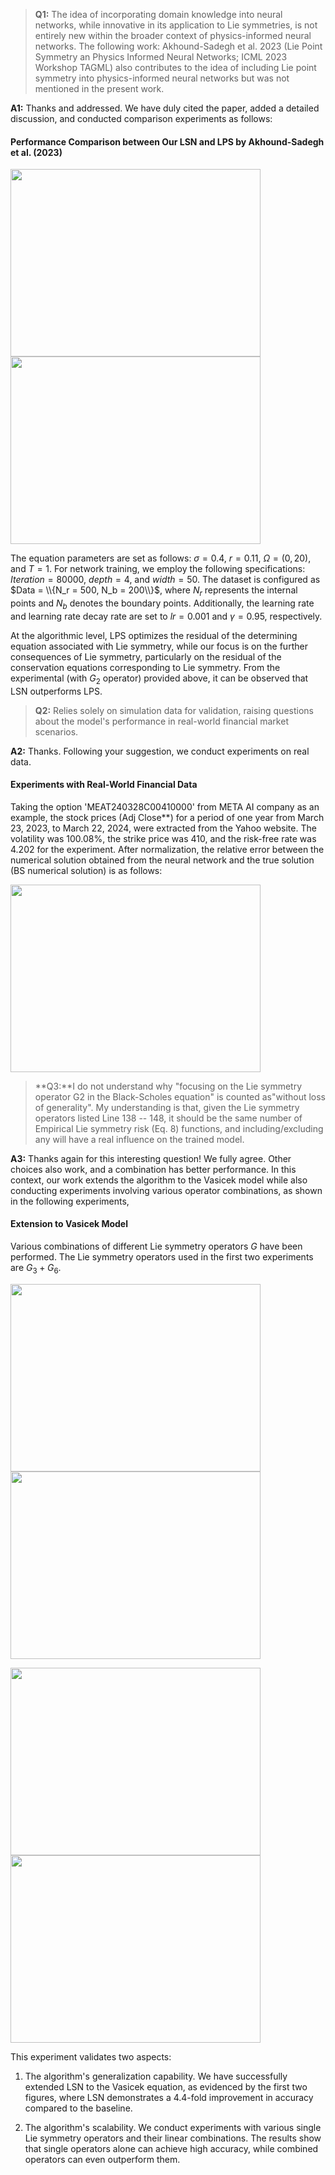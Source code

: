 >**Q1:** The idea of incorporating domain knowledge into neural networks, while innovative in its application to Lie symmetries, is not entirely new within the broader context of physics-informed neural networks. The following work: Akhound-Sadegh et al. 2023 (Lie Point Symmetry an Physics Informed Neural Networks; ICML 2023 Workshop TAGML) also contributes to the idea of including Lie point symmetry into physics-informed neural networks but was not mentioned in the present work.

**A1:** Thanks and addressed. We have duly cited the paper, added a detailed discussion, and conducted comparison experiments as follows:

#### Performance Comparison between Our LSN and LPS by Akhound-Sadegh et al. (2023)

<img src=https://github.com/Jxl163/ICML-2024-LSN/blob/main/Figure/LSN_LPS/Figure_1.png width=400 height=300 /><img src=https://github.com/Jxl163/ICML-2024-LSN/blob/main/Figure/LSN_LPS/Figure_2.png width=400 height=300 />

The equation parameters are set as follows: $\sigma = 0.4$, $r = 0.11$, $\Omega = (0,20)$, and $T = 1$. For network training, we employ the following specifications: $Iteration = 80000$, $depth = 4$, and $width = 50$. The dataset is configured as $Data = \\{N_r = 500, N_b = 200\\}$, where $N_r$ represents the internal points and $N_b$ denotes the boundary points. Additionally, the learning rate and learning rate decay rate are set to $lr = 0.001$ and $\gamma = 0.95$, respectively.


At the algorithmic level, LPS optimizes the residual of the determining equation associated with Lie symmetry, while our focus is on the further consequences of Lie symmetry, particularly on the residual of the conservation equations corresponding to Lie symmetry. From the experimental (with $G_2$ operator) provided above, it can be observed that LSN outperforms LPS.

>**Q2:** Relies solely on simulation data for validation, raising questions about the model's performance in real-world financial market scenarios.

**A2:** Thanks. Following your suggestion, we conduct experiments on real data.

#### Experiments with Real-World Financial Data

Taking the option 'MEAT240328C00410000' from META AI company as an example, the stock prices (Adj Close**) for a period of one year from March 23, 2023, to March 22, 2024, were extracted from the Yahoo website. The volatility was 100.08%, the strike price was 410, and the risk-free rate was 4.202 for the experiment. After normalization, the relative error between the numerical solution obtained from the neural network and the true solution (BS numerical solution) is as follows:

<img src=https://github.com/Jxl163/ICML-2024-LSN/blob/main/Figure/realistic%20simulation/META_AI.png width=400 height=300 />

>**Q3:**I do not understand why "focusing on the Lie symmetry operator G2 in the Black-Scholes equation" is counted as"without loss of generality". My understanding is that, given the Lie symmetry operators listed Line 138 -- 148, it should be the same number of Empirical Lie symmetry risk (Eq. 8) functions, and including/excluding any will have a real influence on the trained model.

**A3:** Thanks again for this interesting question! We fully agree. Other choices also work, and a combination has better performance. In this context, our work extends the algorithm to the Vasicek model while also conducting experiments involving various operator combinations, as shown in the following experiments,


#### Extension to Vasicek Model

Various combinations of different Lie symmetry operators $G$ have been performed. The Lie symmetry operators used in the first two experiments are  $G_3+G_6$.

<img src=https://github.com/Jxl163/ICML-2024-LSN/blob/main/Figure/Vasicek/Figure_4.png width=400 height=300 /><img src=https://github.com/Jxl163/ICML-2024-LSN/blob/main/Figure/Vasicek/Figure_5.png width=400 height=300 />

<img src=https://github.com/Jxl163/ICML-2024-LSN/blob/main/Figure/Vasicek/nG_Figure_6.png width=400 height=300 /><img src=https://github.com/Jxl163/ICML-2024-LSN/blob/main/Figure/Vasicek/nG_Figure_10.png width=400 height=300 />


This experiment validates two aspects:

1. The algorithm's generalization capability. We have successfully extended LSN to the Vasicek equation, as evidenced by the first two figures, where LSN demonstrates a 4.4-fold improvement in accuracy compared to the baseline.

2. The algorithm's scalability. We conduct experiments with various single Lie symmetry operators and their linear combinations. The results show that single operators alone can achieve high accuracy, while combined operators can even outperform them.





